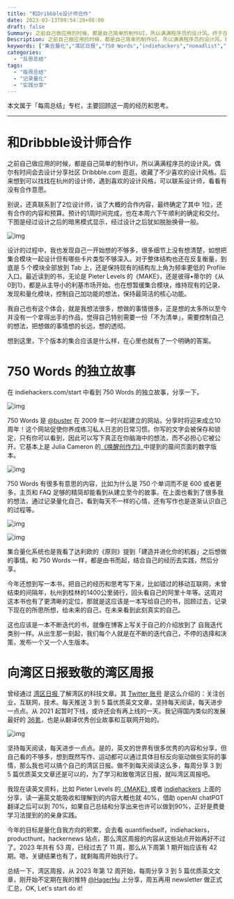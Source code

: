```yaml
---
title: "和Dribbble设计师合作"
date: 2023-03-13T09:54:20+08:00
draft: false
Summary: 之前自己做应用的时候，都是自己简单的制作UI，所以满满程序员的设计风。终于在Dribbble找了一位同在杭州的设计师，设计了一版集合量化系统，新的设计犹如脱胎换骨一般。750 Words 是@buster在2009年一时兴起建立的网站，促使你养成练习私人日志的日常习惯，可以看作 Julia Cameron 在《唤醒创作力》书中提到的晨间页面的数字版本。为了去读英文媒体，也为了致敬湾区日报，决定从下周开始做我的湾区周报。
Description: 之前自己做应用的时候，都是自己简单的制作UI，所以满满程序员的设计风。终于在Dribbble找了一位同在杭州的设计师，给我设计了一版集合量化系统，新的设计犹如脱胎换骨一般。750 Words 是@buster在2009年一时兴起建立的网站，促使你养成练习私人日志的日常习惯，可以看作 Julia Cameron 在《唤醒创作力》书中提到的晨间页面的数字版本。为了去读英文媒体，也为了致敬湾区日报，决定从下周开始做我的湾区周报。
keywords: ["集合量化","湾区日报","750 Words","indiehackers","nomadlist","从0到1","湾区周报"]
categories:
  - "反思总结"
tags:
  - "每周总结"
  - "记录量化"
  - "实践分享"
---
```


本文属于「每周总结」专栏，主要回顾这一周的经历和思考。

---

# 和Dribbble设计师合作

之前自己做应用的时候，都是自己简单的制作UI，所以满满程序员的设计风。偶尔有时间会去设计分享社区 Dribbble.com 逛逛，收藏了不少喜欢的设计风格。后来想到可以找找在杭州的设计师，遇到喜欢的设计风格，可以联系设计师，看看有没有合作意愿。

别说，还真联系到了2位设计师，谈了大概的合作内容，最终确定了其中 1位，还有合作的内容和预算。预计的1周时间完成，也在本周六下午顺利的确定和交付。下图是经过设计之后的暗黑模式显示，经过设计之后犹如脱胎换骨一般。

![img](https://cdn.nlark.com/yuque/0/2023/png/177619/1678659719037-30039c54-5b85-4abb-81eb-e5661ee15d27.png)

设计的过程中，我也发现自己一开始想的不够多，很多细节上没有想清楚，如想把集合模块一起设计但有哪些卡片类型不够深入。对于整体结构也还在反复衡量，到底是 5 个模块全部放到 Tab 上，还是保持现有的结构左上角为频率更低的 Profile 入口。最近读到的书，无论是 Pieter Levels 的《MAKE》，还是彼得•蒂尔的《从0到1》，都是从主导小的利基市场开始。也在想暂缓集合模块，维持现有的记录、发现和量化模块，控制自己加功能的想法，保持最简洁的核心功能。

我自己也有这个体会，就是我想法很多，想做的事情很多，正是想的太多所以至今并没有一个拿得出手的作品，觉得自己特别需要一份「不为清单」，需要控制自己的想法，把想做的事情想的长远，想的透彻。

想到这里，下个版本的集合应该是什么样，在心里也就有了一个明确的答案。

# 750 Words 的独立故事

在 indiehackers.com/start 中看到 750 Words 的独立故事，分享一下。

![img](https://cdn.nlark.com/yuque/0/2023/png/177619/1678661281826-cb4cf6f0-21e9-4836-9a56-134d4563f5f2.png)

750 Words 是 [@buster](https://twitter.com/buster) 在 2009 年一时兴起建立的网站，分享时将迎来成立10周年！这个网站促使你养成练习私人日志的日常习惯。你写的文字会被保存和锁定，只有你可以看到，因此可以写下真正在你脑海中的想法，而不必担心它被公开。它基本上是 Julia Cameron 的[《唤醒创作力》](https://book.douban.com/subject/30123494/)中提到的晨间页面的数字版本。

![img](https://cdn.nlark.com/yuque/0/2023/png/177619/1678661230054-ee2e78c5-4647-426b-b069-21fe4ba92916.png)

750 Words 有很多有意思的内容，比如为什么是 750 个单词而不是 600 或者更多，主页和 FAQ 足够的精简却能看到从建立至今的故事。在上面也看到了很多我的想法，通过记录量化自己，看到每天不一样的心情，还有写作也是逐渐认识自己的过程等。

![img](https://cdn.nlark.com/yuque/0/2023/png/177619/1678661108299-cdac5fc1-ba69-4c48-83bd-dafb6b059791.png)

![img](https://cdn.nlark.com/yuque/0/2023/png/177619/1678661193692-2ddb693b-7e89-473a-b164-94eb25c9f6be.png)

集合量化系统也是我看了达利欧的《原则》提到「建造并进化你的机器」之后想做的事情。和 750 Words 一样，都是由书而起，结合自己的经历去实践，然后分享。

今年还想到写一本书，把自己的经历和思考写下来，比如错过的移动互联网，未曾结束的间隔年，杭州到桂林的1400公里骑行，回头看自己的阿里十年等。这周对这本书也有了更清晰的定位，那就是这应该是一本写给自己的书，回顾过去，记录下现在的所思所想，给未来的自己，在未来看到此刻真实的自己。

这也应该是一本不断迭代的书，就像在博客上写关于自己的介绍放到了 自我迭代 类别一样。从出生那一刻起，我们每个人就是在不断的迭代自己，不停的选择和决策，发布一个又一个人生版本。

# 向湾区日报致敬的湾区周报

曾经通过 [湾区日报 ](https://www.wanqu.co/)了解湾区的科技文章。其 [Twitter 账号](https://twitter.com/wanquribao) 是这么介绍的：关注创业，互联网，技术。每天推送 3 到 5 篇优质英文文章，坚持每天阅读，每天进步一点点。从 2021 起暂时下线，或许还会有再上线的一天。我记得国内类似的发展最好的 [36氪](https://36kr.com)，也是从翻译优秀创业故事和互联网开始的。

![img](https://cdn.nlark.com/yuque/0/2023/png/177619/1678665259927-7a5852e0-1f71-46b7-ae9f-e8f6b9555cf9.png)

坚持每天阅读，每天进步一点点。是的，英文的世界有很多优秀的内容和分享，但自己看的不够多，想到既然写作、运动都可以通过具体目标反向驱动做些实际的事情，那么我也可以搞个自己的湾区日报。做不到每天阅读这么多，每周分享 3 到 5 篇优质英文文章还是可以的，为了学习和致敬湾区日报，就叫湾区周报吧。

我现在读英文资料，比如 Pieter Levels 的[《MAKE》](https://readmake.com/)或者 [indiehackers](https://indiehackers.com/start) 上面的分享，读一遍英文能吸收和理解到的内容大概也就 40%，借助 openAI chatPGT 翻译之后可以到 70%，如果自己总结和分享出来也许可以做到90%，正好是费曼学习法提到的的亲身实践。

今年的目标是量化自我方向的积累，会去看 quantifiedself，indiehackers，producthunt，hackernews 站点，那么湾区周报的内容从这些站点开始再好不过了。2023 年共有 53 周，已经过去了 11 周，那么从下周第 1 期开始应该有 42 期。嗯，关键结果也有了，就剩每周开始执行了。

总结一下，湾区周报，从 2023 年第 12 周开始，每周分享 3 到 5 篇优质英文文章，刚开始不定期在我的推特 [@HagerHu](https://twitter.com/HagerHu) 上分享，周五再用 newsletter 做正式汇总，OK, Let's start do it!